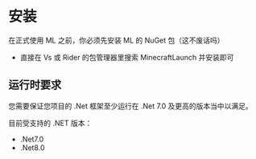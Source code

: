 # 安装

在正式使用 ML 之前，你必须先安装 ML 的 NuGet 包（这不废话吗）
- 直接在 Vs 或 Rider 的包管理器里搜索 MinecraftLaunch 并安装即可

## 运行时要求

您需要保证您项目的 .Net 框架至少运行在 .Net 7.0 及更高的版本当中以满足。

目前受支持的 .NET 版本：

- .Net7.0
- .Net8.0